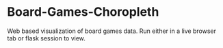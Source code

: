 # Board-Games-Choropleth
Web based visualization of board games data. Run either in a live browser tab or flask session to view.
